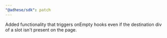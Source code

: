 ```yaml
---
"@adhese/sdk": patch
---
```


Added functionality that triggers onEmpty hooks even if the destination div of a slot isn't present on the page.

